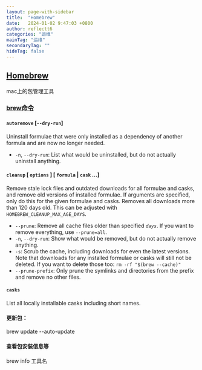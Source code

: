 ```yaml
---
layout: page-with-sidebar
title:  "Homebrew"
date:   2024-01-02 9:47:03 +0800
author: reflectt6
categories: "运维"
mainTag: "运维"
secondaryTag: ""
hideTag: false
---
```


## [Homebrew](https://brew.sh/zh-cn/)

mac上的包管理工具

### [brew命令](https://docs.brew.sh/Manpage#commands)

#### `autoremove` [`--dry-run`]

Uninstall formulae that were only installed as a dependency of another formula and are now no longer needed.

- `-n`, `--dry-run`: List what would be uninstalled, but do not actually uninstall anything.

#### `cleanup` [ `options` ] [ `formula` | `cask` ...]

Remove stale lock files and outdated downloads for all formulae and casks, and remove old versions of installed formulae. If arguments are specified, only do this for the given formulae and casks. Removes all downloads more than 120 days old. This can be adjusted with `HOMEBREW_CLEANUP_MAX_AGE_DAYS`.

- `--prune`: Remove all cache files older than specified *`days`*. If you want to remove everything, use `--prune=all`.
- `-n`, `--dry-run`: Show what would be removed, but do not actually remove anything.
- `-s`: Scrub the cache, including downloads for even the latest versions. Note that downloads for any installed formulae or casks will still not be deleted. If you want to delete those too: `rm -rf "$(brew --cache)"`
- `--prune-prefix`: Only prune the symlinks and directories from the prefix and remove no other files.

#### `casks`

List all locally installable casks including short names.

#### 更新包：

brew update --auto-update



#### 查看包安装信息等

brew info 工具名













